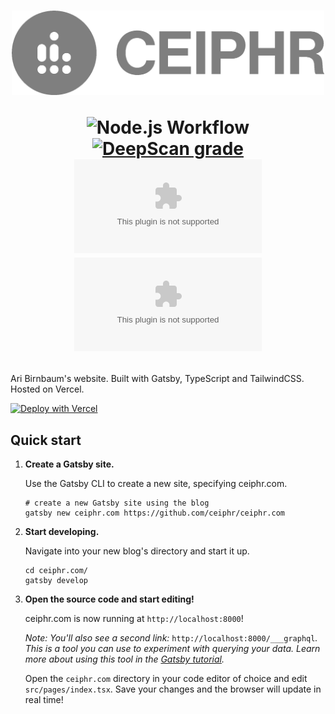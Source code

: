 <!--suppress HtmlDeprecatedAttribute -->
<h1 align="center">
   <a href="https://ceiphr.com/">
      <!--suppress CheckImageSize -->
      <img width="500px" alt="Profile Logo" src="readme-banner.png">
   </a>
   
   ![Node.js Workflow](https://github.com/ceiphr/ceiphr.com/actions/workflows/node.js.yml/badge.svg)
   [![DeepScan grade](https://deepscan.io/api/teams/14605/projects/17692/branches/413247/badge/grade.svg?token=a1fa0980263b30233c0ddf1e9c3ed778290db2ee)](https://deepscan.io/dashboard#view=project&tid=14605&pid=17692&bid=413247)
   [![Mozilla Observatory](https://img.shields.io/mozilla-observatory/grade/ceiphr.com?publish)](https://observatory.mozilla.org/analyze/ceiphr.com)
   [![HSTS Preload](https://img.shields.io/hsts/preload/ceiphr.com)](https://hstspreload.org/?domain=ceiphr.com)
</h1>

Ari Birnbaum's website. Built with Gatsby, TypeScript and TailwindCSS. Hosted on Vercel.

[![Deploy with Vercel](https://vercel.com/button)](https://vercel.com/new/git/external?repository-url=https%3A%2F%2Fgithub.com%2Fceiphr%2Fceiphr.com&project-name=ceiphr&repo-name=ceiphr.com)

## Quick start

1. **Create a Gatsby site.**

   Use the Gatsby CLI to create a new site, specifying ceiphr.com.

   ```shell
   # create a new Gatsby site using the blog
   gatsby new ceiphr.com https://github.com/ceiphr/ceiphr.com
   ```

1. **Start developing.**

   Navigate into your new blog's directory and start it up.

   ```shell
   cd ceiphr.com/
   gatsby develop
   ```

1. **Open the source code and start editing!**

   ceiphr.com is now running at `http://localhost:8000`!

   _Note: You'll also see a second link:_ `http://localhost:8000/___graphql`_. This is a tool you can use to experiment
   with querying your data. Learn more about using this tool in
   the [Gatsby tutorial](https://www.gatsbyjs.org/tutorial/part-five/#introducing-graphiql)._

   Open the `ceiphr.com` directory in your code editor of choice and edit `src/pages/index.tsx`. Save your changes and
   the browser will update in real time!
